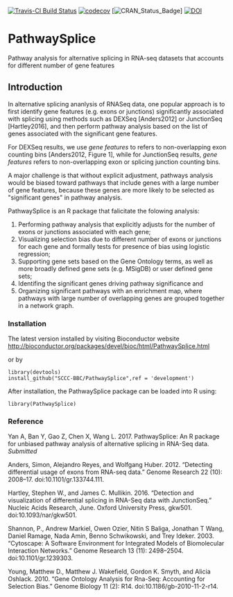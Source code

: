 [![Travis-CI Build Status](https://travis-ci.org/SCCC-BBC/PathwaySplice.svg?branch=master)](https://travis-ci.org/SCCC-BBC/PathwaySplice)
[![codecov](https://codecov.io/github/SCCC-BBC/PathwaySplice/coverage.svg?branch=master)](https://codecov.io/github/SCCC-BBC/PathwaySplice)
[![CRAN_Status_Badge](http://www.r-pkg.org/badges/version/PathwaySplice)]
[![DOI](https://zenodo.org/badge/DOI/10.5281/zenodo.1411901.svg)](https://doi.org/10.5281/zenodo.1411901)

# PathwaySplice
Pathway analysis for alternative splicing in RNA-seq datasets that accounts for different number of gene features

## Introduction

In alternative splicing ananlysis of RNASeq data, one popular approach is to first identify gene features (e.g. exons or junctions) significantly associated with splicing using methods such as DEXSeq [Anders2012] or JunctionSeq [Hartley2016], and then perform pathway analysis based on the list of genes associated with the significant gene features. 

For DEXSeq results, we use _gene features_ to refers to non-overlapping exon counting bins [Anders2012, Figure 1], while for JunctionSeq results, _gene features_ refers to non-overlapping exon or splicing junction counting bins. 

A major challenge is that without explicit adjustment, pathways analysis would be biased toward pathways that include genes with a large number of gene features, because these genes are more likely to be selected as "significant genes" in pathway analysis.  

PathwaySplice is an R package that falicitate the folowing analysis: 

1. Performing pathway analysis that explicitly adjusts for the number of exons or junctions associated with each gene; 
2. Visualizing selection bias due to different number of exons or junctions for each gene and formally tests for presence of bias using logistic regression; 
3. Supporting gene sets based on the Gene Ontology terms, as well as more broadly defined gene sets (e.g. MSigDB) or user defined gene sets; 
4. Identifing the significant genes driving pathway significance and 
5. Organizing significant pathways with an enrichment map, where pathways with large number of overlapping genes are grouped together in a network graph.

### Installation
The latest version installed 
by visiting Bioconductor website http://bioconductor.org/packages/devel/bioc/html/PathwaySplice.html

or by 
```{r eval=FALSE, message=FALSE, warning=FALSE, results='hide'}
library(devtools)
install_github("SCCC-BBC/PathwaySplice",ref = 'development')
```
After installation, the PathwaySplice package can be loaded into R using:
```{r eval=TRUE, message=FALSE, warning=FALSE, results='hide'}
library(PathwaySplice)
```
### Reference
Yan A, Ban Y, Gao Z, Chen X, Wang L. 2017. PathwaySplice: An R package for unbiased pathway analysis of alternative splicing in RNA-Seq data. _Submitted_

Anders, Simon, Alejandro Reyes, and Wolfgang Huber. 2012. “Detecting differential usage of exons from RNA-seq data.” Genome Research 22 (10): 2008–17. doi:10.1101/gr.133744.111.

Hartley, Stephen W., and James C. Mullikin. 2016. “Detection and visualization of differential splicing in RNA-Seq data with JunctionSeq.” Nucleic Acids Research, June. Oxford University Press, gkw501. doi:10.1093/nar/gkw501.

Shannon, P., Andrew Markiel, Owen Ozier, Nitin S Baliga, Jonathan T Wang, Daniel Ramage, Nada Amin, Benno Schwikowski, and Trey Ideker. 2003. “Cytoscape: A Software Environment for Integrated Models of Biomolecular Interaction Networks.” Genome Research 13 (11): 2498–2504. doi:10.1101/gr.1239303.

Young, Matthew D., Matthew J. Wakefield, Gordon K. Smyth, and Alicia Oshlack. 2010. “Gene Ontology Analysis for Rna-Seq: Accounting for Selection Bias.” Genome Biology 11 (2): R14. doi:10.1186/gb-2010-11-2-r14.

<!-- Usage: rmarkdown::render("vignettes/tutorial.Rmd", output_format="all") --> 
<!-- Usage: rmarkdown::render("vignettes/tutorial.Rmd", output_format="all",encoding="utf8")(on windows) -->
